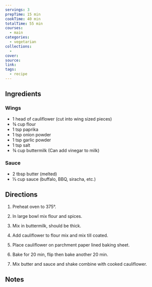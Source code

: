 ```yaml
---
servings: 3
prepTime: 15 min
cookTime: 40 min
totalTime: 55 min
courses:
  - main
categories:
  - vegetarian
collections:
  -
cover:
source:
link:
tags:
  - recipe
---
```





## Ingredients

### Wings

- 1 head of cauliflower (cut into wing sized pieces)
- ¾ cup flour
- 1 tsp paprika
- 1 tsp onion powder
- 1 tsp garlic powder
- 1 tsp salt
- ¾ cup buttermilk (Can add vinegar to milk)

### Sauce

- 2 tbsp butter (melted)
- ⅓ cup sauce (buffalo, BBQ, siracha, etc.)


## Directions

1. Preheat oven to 375°.

2. In large bowl mix flour and spices.

3. Mix in buttermilk, should be thick.

4. Add cauliflower to flour mix and mix till coated.

5. Place cauliflower on parchment paper lined baking sheet.

6. Bake for 20 min, flip then bake another 20 min.

7. Mix butter and sauce and shake combine with cooked cauliflower.


## Notes
